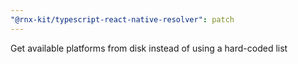```yaml
---
"@rnx-kit/typescript-react-native-resolver": patch
---
```


Get available platforms from disk instead of using a hard-coded list

